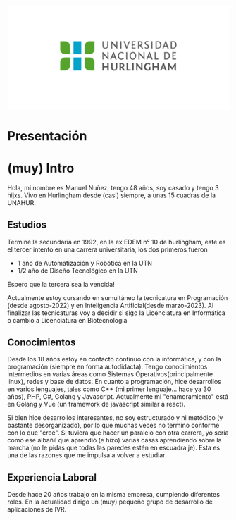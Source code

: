 ![Logo UNAHUR](./assets/UNAHUR.png)

# Presentación
# (muy) Intro
Hola, mi nombre es Manuel Nuñez, tengo 48 años, soy casado y tengo 3 hijxs. Vivo en Hurlingham desde (casi) siempre, a unas 15 cuadras de la UNAHUR. 

## Estudios
Terminé la secundaria en 1992, en la ex EDEM n° 10 de hurlingham, este es el tercer intento en una carrera universitaria, los dos primeros fueron
* 1 año de Automatización y Robótica en la UTN
* 1/2 año de Diseño Tecnológico en la UTN

Espero que la tercera sea la vencida!

Actualmente estoy cursando en sumultáneo la tecnicatura en Programación (desde agosto-2022) y en Inteligencia Artificial(desde marzo-2023). Al finalizar las tecnicaturas voy a decidir si sigo la Licenciatura en Informática o cambio a Licenciatura en Biotecnología

## Conocimientos
Desde los 18 años estoy en contacto continuo con la informática, y con la programación (siempre en forma autodidacta). Tengo conocimientos intermedios en varias áreas como Sistemas Operativos(principalmente linux), redes y base de datos.
En cuanto a programación, hice desarrollos en varios lenguajes, tales como C++ (mi primer lenguaje... hace ya 30 años), PHP, C#, Golang y Javascript. Actualmente mi "enamoramiento" está en Golang y Vue (un framework de javascript similar a react).

Si bien hice desarrollos interesantes, no soy estructurado y ni metódico (y bastante desorganizado), por lo que muchas veces no termino conforme con lo que "creé". Si tuviera que hacer un paralelo con otra carrera, yo sería como ese albañil que aprendió (e hizo) varias casas aprendiendo sobre la marcha (no le pidas que todas las paredes estén en escuadra je). Esta es una de las razones que me impulsa a volver a estudiar.

## Experiencia Laboral
Desde hace 20 años trabajo en la misma empresa, cumpiendo diferentes roles. En la actualidad dirigo un (muy) pequeño grupo de desarrollo de aplicaciones de IVR.


